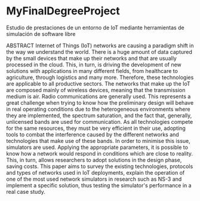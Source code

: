 # MyFinalDegreeProject
Estudio de prestaciones de un entorno de IoT mediante herramientas de simulación de software libre

ABSTRACT
Internet of Things (IoT) networks are causing a paradigm shift in the way we
understand the world. There is a huge amount of data captured by the small devices
that make up their networks and that are usually processed in the cloud. This, in turn, is
driving the development of new solutions with applications in many different fields, from
healthcare to agriculture, through logistics and many more. Therefore, these technologies
are applicable to all productive sectors.
The networks that make up the IoT are composed mainly of wireless devices,
meaning that the transmission medium is air. Radio communications are generally used.
This represents a great challenge when trying to know how the preliminary design will
behave in real operating conditions due to the heterogeneous environments where they
are implemented, the spectrum saturation, and the fact that, generally, unlicensed bands
are used for communication. As all technologies compete for the same resources, they
must be very efficient in their use, adopting tools to combat the interference caused by the
different networks and technologies that make use of these bands.
In order to minimise this issue, simulators are used. Applying the appropriate
parameters, it is possible to know how a network would respond in conditions which are
close to reality. This, in turn, allows researchers to adopt solutions in the design phase,
saving costs.
This paper aims to survey the existing technologies, protocols and types of networks
used in IoT deployments, explain the operation of one of the most used network simulators
in research such as NS-3 and implement a specific solution, thus testing the simulator's
performance in a real case study.
